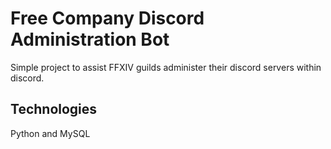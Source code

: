 # Free Company Discord Administration Bot
Simple project to assist FFXIV guilds administer their discord servers within discord.

## Technologies
Python and MySQL